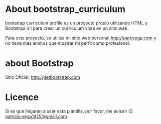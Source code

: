 # About bootstrap_curriculum
bootstrap curriculum profile es un proyecto propio utilizando HTML y Bootstrap 4.1 para crear un curriculum vitae en un sitio web.

Para este proyecto, se utiliza mi sitio web personal <a href="http://patovega.com" target="blank_">http://patovega.com</a>  y no tiene más animos que mostrar mi perfil como profesional.

# about Bootstrap
Sitio Oficial: <a href="http://getbootstrap.com" target="blank_">http://getbootstrap.com</a> 

# Licence
Si es que llegaran a usar esta plantilla, por favor, me avisan :D. patricio.vega1925@gmail.com
